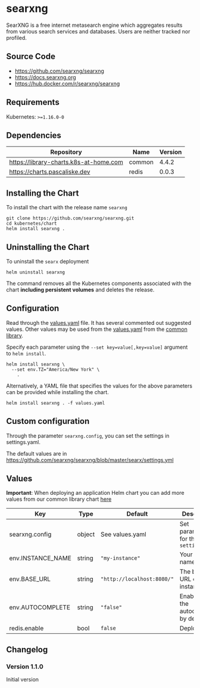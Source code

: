 # searxng

 SearXNG is a free internet metasearch engine which aggregates results from various search services and databases. Users are neither tracked nor profiled.

## Source Code

* https://github.com/searxng/searxng
* https://docs.searxng.org
* https://hub.docker.com/r/searxng/searxng

## Requirements

Kubernetes: `>=1.16.0-0`

## Dependencies

| Repository | Name | Version |
|------------|------|---------|
| https://library-charts.k8s-at-home.com | common | 4.4.2 |
| https://charts.pascaliske.dev | redis | 0.0.3 |

## Installing the Chart

To install the chart with the release name `searxng`

```console
git clone https://github.com/searxng/searxng.git
cd kubernetes/chart
helm install searxng .
```

## Uninstalling the Chart

To uninstall the `searx` deployment

```console
helm uninstall searxng
```

The command removes all the Kubernetes components associated with the chart **including persistent volumes** and deletes the release.

## Configuration

Read through the [values.yaml](./values.yaml) file. It has several commented out suggested values.
Other values may be used from the [values.yaml](https://github.com/k8s-at-home/library-charts/tree/main/charts/stable/common/values.yaml) from the [common library](https://github.com/k8s-at-home/library-charts/tree/main/charts/stable/common).

Specify each parameter using the `--set key=value[,key=value]` argument to `helm install`.

```console
helm install searxng \
  --set env.TZ="America/New York" \
    .
```

Alternatively, a YAML file that specifies the values for the above parameters can be provided while installing the chart.

```console
helm install searxng . -f values.yaml
```

## Custom configuration

Through the parameter `searxng.config`, you can set the settings in settings.yaml.

The default values are in https://github.com/searxng/searxng/blob/master/searx/settings.yml

## Values

**Important**: When deploying an application Helm chart you can add more values from our common library chart [here](https://github.com/k8s-at-home/library-charts/tree/main/charts/stable/common)

| Key | Type | Default | Description |
|-----|------|---------|-------------|
| searxng.config | object | See values.yaml | Set parameters for the file `settings.yml` |
| env.INSTANCE_NAME | string | `"my-instance"` | Your instance name |
| env.BASE_URL | string | `"http://localhost:8080/"` | The base URL of your instance |
| env.AUTOCOMPLETE | string | `"false"` | Enable or not the autocomplete by default |
| redis.enable | bool | `false` | Deploy redis |

## Changelog

### Version 1.1.0

Initial version
